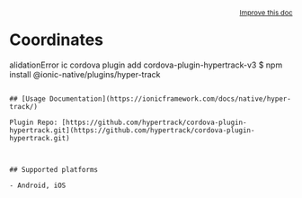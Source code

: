 <a style="float:right;font-size:12px;" href="http://github.com/danielsogl/awesome-cordova-plugins/edit/master/src/@awesome-cordova-plugins/plugins/hyper-track/index.ts#L79">
  Improve this doc
</a>

# Coordinates

alidationError
ic cordova plugin add cordova-plugin-hypertrack-v3
$ npm install @ionic-native/plugins/hyper-track

```

## [Usage Documentation](https://ionicframework.com/docs/native/hyper-track/)

Plugin Repo: [https://github.com/hypertrack/cordova-plugin-hypertrack.git](https://github.com/hypertrack/cordova-plugin-hypertrack.git)



## Supported platforms

- Android, iOS



```

